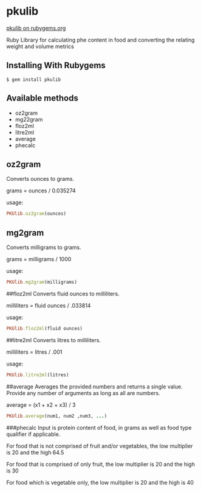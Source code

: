 # pkulib
[pkulib on rubygems.org](https://rubygems.org/gems/pkulib "")

Ruby Library for calculating phe content in food and converting the relating weight and volume metrics

## Installing With Rubygems
<code>$ gem install pkulib</code>

## Available methods
* oz2gram
* mg22gram
* floz2ml
* litre2ml
* average
* phecalc

## oz2gram
Converts ounces to grams.

grams = ounces / 0.035274

usage:

```Ruby
PKUlib.oz2gram(ounces)
```

## mg2gram
Converts milligrams to grams.

grams = milligrams / 1000

usage:
```Ruby
PKUlib.mg2gram(milligrams)
```
##floz2ml
Converts fluid ounces to milliliters.

milliliters = fluid ounces / .033814

usage:
```Ruby
PKUlib.floz2ml(fluid ounces)
```

##litre2ml
Converts litres to milliliters.

milliliters = litres / .001

usage:

```Ruby
PKUlib.litre2ml(litres)
```

##average
Averages the provided numbers and returns a single value.  Provide any number of arguments as long as all are numbers.

average = (x1 + x2 + x3) / 3
```Ruby
PKUlib.average(num1, num2 ,num3, ...)
```

###phecalc
Input is protein content of food, in grams as well as food type qualifier if applicable.

For food that is not comprised of fruit and/or vegetables, the low multiplier is 20 and the high 64.5

For food that is comprised of only fruit, the low multiplier is 20 and the high is 30

For food which is vegetable only, the low multiplier is 20 and the high is 40